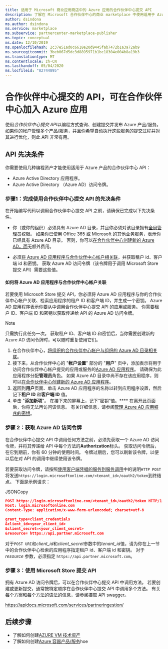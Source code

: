 ```yaml
---
title: 适用于 Microsoft 商业应用商店中的 Azure 应用的合作伙伴中心提交 API
description: 了解在 Microsoft 合作伙伴中心的商业 marketplace 中使用适用于 Azure 应用的合作伙伴中心提交 API 的先决条件。
author: dsindona
ms.author: dsindona
ms.service: marketplace
ms.subservice: partnercenter-marketplace-publisher
ms.topic: conceptual
ms.date: 12/10/2019
ms.openlocfilehash: 2c37e51ad0c6618e20d9445fab7472b1a3a72ab9
ms.sourcegitcommit: 3beb067d5dc3d8895971b1bc18304e004b8a19b3
ms.translationtype: MT
ms.contentlocale: zh-CN
ms.lasthandoff: 05/04/2020
ms.locfileid: "82744895"
---
```

# <a name="partner-center-submission-api-to-onboard-azure-apps-in-partner-center"></a>合作伙伴中心提交的 API，可在合作伙伴中心加入 Azure 应用

使用*合作伙伴中心提交 API*以编程方式查询、创建提交并发布 Azure 产品/服务。  如果你的帐户管理多个产品/服务，并且你希望自动执行这些服务的提交过程并对其进行优化，则此 API 非常有用。

## <a name="api-prerequisites"></a>API 先决条件

你需要使用几种编程资产才能使用适用于 Azure 产品的合作伙伴中心 API： 

- Azure Active Directory 应用程序。
- Azure Active Directory （Azure AD）访问令牌。

### <a name="step-1-complete-prerequisites-for-using-the-partner-center-submission-api"></a>步骤1：完成使用合作伙伴中心提交 API 的先决条件

在开始编写代码以调用合作伙伴中心提交 API 之前，请确保已完成以下先决条件。

- 你（或你的组织）必须具有 Azure AD 目录，并且你必须对该目录拥有[全局管理员](https://docs.microsoft.com/azure/active-directory/users-groups-roles/directory-assign-admin-roles)权限。 如果你已使用 Office 365 或 Microsoft 的其他业务服务，表示你已经具有 Azure AD 目录。 否则，你可以[在合作伙伴中心创建新的 Azure AD，而](https://docs.microsoft.com/windows/uwp/publish/associate-azure-ad-with-partner-center#create-a-brand-new-azure-ad-to-associate-with-your-partner-center-account)无额外费用。

- 必须[将 Azure AD 应用程序与合作伙伴中心帐户相关联](https://docs.microsoft.com/windows/uwp/monetize/create-and-manage-submissions-using-windows-store-services#associate-an-azure-ad-application-with-your-windows-partner-center-account)，并获取租户 id、客户端 id 和密钥。 获取 Azure AD 访问令牌（该令牌用于调用 Microsoft Store 提交 API）需要这些值。

#### <a name="how-to-associate-an-azure-ad-application-with-your-partner-center-account"></a>如何将 Azure AD 应用程序与合作伙伴中心帐户关联

若要使用 Microsoft Store 提交 API，你必须将 Azure AD 应用程序与你的合作伙伴中心帐户关联、检索应用程序的租户 ID 和客户端 ID，并生成一个密钥。 Azure AD 应用程序表示你要从中调用合作伙伴中心提交 API 的应用或服务。 你需要租户 ID、客户端 ID 和密钥以获取传递给 API 的 Azure AD 访问令牌。

>[!Note]
>只需执行此任务一次。 获取租户 ID、客户端 ID 和密钥后，当你需要创建新的 Azure AD 访问令牌时，可以随时重复使用它们。

1. 在合作伙伴中心，[将组织的合作伙伴中心帐户与组织的 Azure AD 目录相关联](https://docs.microsoft.com/windows/uwp/publish/associate-azure-ad-with-partner-center)。
1. 接下来，从合作伙伴中心的 "**帐户设置**" 部分的 "**用户**" 页中，添加表示将用于访问合作伙伴中心帐户提交的应用或服务的[Azure AD 应用程序](https://docs.microsoft.com/windows/uwp/publish/add-users-groups-and-azure-ad-applications#add-azure-ad-applications-to-your-partner-center-account)。 请确保为此应用程序分配**管理员**角色。 如果 Azure AD 目录中尚不存在该应用程序，则可以[在合作伙伴中心创建新的 Azure AD 应用程序](https://docs.microsoft.com/windows/uwp/publish/add-users-groups-and-azure-ad-applications#create-a-new-azure-ad-application-account-in-your-organizations-directory-and-add-it-to-your-partner-center-account)。
1. 返回到**用户**页面、单击 Azure AD 应用程序的名称以转到应用程序设置，然后记下**租户 ID** 和**客户端 ID** 值。
1. 单击 "**添加新项**"。 在接下来的屏幕上，记下“密钥”值。**** 在离开此页面后，你将无法再访问该信息。 有关详细信息，请参阅[管理 Azure AD 应用程序的密钥](https://docs.microsoft.com/windows/uwp/publish/add-users-groups-and-azure-ad-applications#manage-keys)。

### <a name="step-2-obtain-an-azure-ad-access-token"></a>步骤 2：获取 Azure AD 访问令牌

在合作伙伴中心提交 API 中调用任何方法之前，必须先获取一个 Azure AD 访问令牌，并将其传递给 API 中每个方法的**Authorization**标头。 获取访问令牌后，在它到期前，你有 60 分钟的使用时间。 令牌过期后，您可以刷新该令牌，以便以后在对 API 的调用中继续使用该令牌。

若要获取访问令牌，请按照[使用客户端凭据的服务到服务调用](https://azure.microsoft.com/documentation/articles/active-directory-protocols-oauth-service-to-service/)中的说明`HTTP POST`将发送`https://login.microsoftonline.com/<tenant_id>/oauth2/token`到终结点。 下面是示例请求：

JSONCopy
```Json
POST https://login.microsoftonline.com/<tenant_id>/oauth2/token HTTP/1.1
Host: login.microsoftonline.com
Content-Type: application/x-www-form-urlencoded; charset=utf-8

grant_type=client_credentials
&client_id=<your_client_id>
&client_secret=<your_client_secret>
&resource= https://api.partner.microsoft.com
```

对于`POST URI`和*client_id*和*client_secret*参数中的*tenant_id*值，请为你在上一节中的合作伙伴中心检索的应用程序指定租户 id、客户端 id 和密钥。 对于 *resource* 参数，必须指定 `https://api.partner.microsoft.com`。

### <a name="step-3-use-the-microsoft-store-submission-api"></a>步骤 3：使用 Microsoft Store 提交 API

拥有 Azure AD 访问令牌后，可以在合作伙伴中心提交 API 中调用方法。 若要创建或更新提交，通常按特定顺序在合作伙伴中心提交 API 中调用多个方法。 有关每个方案和每个方法的语法的信息，请参阅摄取 API swagger。

https://apidocs.microsoft.com/services/partneringestion/

## <a name="next-steps"></a>后续步骤

* 了解如何创建[AZURE VM 技术资产](create-azure-container-technical-assets.md)
* 了解如何创建[Azure 容器产品/服务](create-azure-container-offer.md)hoe

